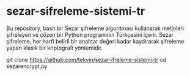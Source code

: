 # sezar-sifreleme-sistemi-tr
Bu repository, basit bir Sezar şifreleme algoritması kullanarak metinleri şifreleyen ve çözen bir Python programının Türkçesini içerir. Sezar şifreleme, her harfi belirli bir anahtar değeri kadar kaydırarak şifreleme yapan klasik bir kriptografi yöntemidir.

git clone https://github.com/tekvin/sezar-ifreleme-sistemi-tr
cd sezarencrypt.py
